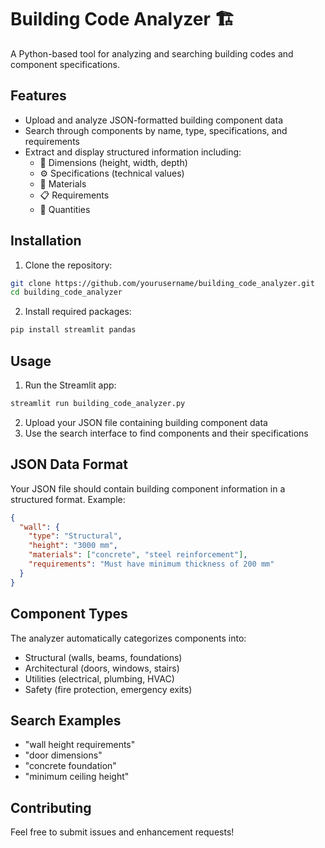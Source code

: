 # Building Code Analyzer 🏗️

A Python-based tool for analyzing and searching building codes and component specifications.

## Features

- Upload and analyze JSON-formatted building component data
- Search through components by name, type, specifications, and requirements
- Extract and display structured information including:
  - 📏 Dimensions (height, width, depth)
  - ⚙️ Specifications (technical values)
  - 🔨 Materials
  - 📋 Requirements
  - 🔢 Quantities

## Installation

1. Clone the repository:
```bash
git clone https://github.com/yourusername/building_code_analyzer.git
cd building_code_analyzer
```

2. Install required packages:
```bash
pip install streamlit pandas
```

## Usage

1. Run the Streamlit app:
```bash
streamlit run building_code_analyzer.py
```

2. Upload your JSON file containing building component data
3. Use the search interface to find components and their specifications

## JSON Data Format

Your JSON file should contain building component information in a structured format. Example:

```json
{
  "wall": {
    "type": "Structural",
    "height": "3000 mm",
    "materials": ["concrete", "steel reinforcement"],
    "requirements": "Must have minimum thickness of 200 mm"
  }
}
```

## Component Types

The analyzer automatically categorizes components into:
- Structural (walls, beams, foundations)
- Architectural (doors, windows, stairs)
- Utilities (electrical, plumbing, HVAC)
- Safety (fire protection, emergency exits)

## Search Examples

- "wall height requirements"
- "door dimensions"
- "concrete foundation"
- "minimum ceiling height"

## Contributing

Feel free to submit issues and enhancement requests! 